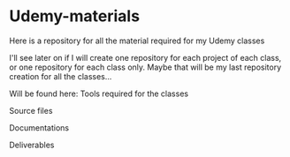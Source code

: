# Udemy-materials
Here is a repository for all the material required for my Udemy classes

I'll see later on if I will create one repository for each project of each class, or one repository for each class only.
Maybe that will be my last repository creation for all the classes...

Will be found here:
Tools required for the classes

Source files

Documentations

Deliverables
